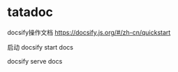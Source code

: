 # tatadoc
docsify操作文档
https://docsify.js.org/#/zh-cn/quickstart

启动
docsify start docs

docsify serve docs